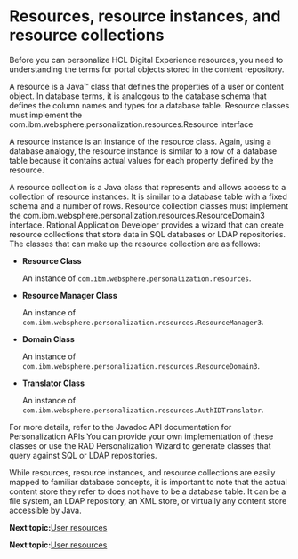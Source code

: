 # Resources, resource instances, and resource collections

Before you can personalize HCL Digital Experience resources, you need to understanding the terms for portal objects stored in the content repository.

A resource is a Java™ class that defines the properties of a user or content object. In database terms, it is analogous to the database schema that defines the column names and types for a database table. Resource classes must implement the com.ibm.websphere.personalization.resources.Resource interface

A resource instance is an instance of the resource class. Again, using a database analogy, the resource instance is similar to a row of a database table because it contains actual values for each property defined by the resource.

A resource collection is a Java class that represents and allows access to a collection of resource instances. It is similar to a database table with a fixed schema and a number of rows. Resource collection classes must implement the com.ibm.websphere.personalization.resources.ResourceDomain3 interface. Rational Application Developer provides a wizard that can create resource collections that store data in SQL databases or LDAP repositories. The classes that can make up the resource collection are as follows:

-   **Resource Class**

    An instance of `com.ibm.websphere.personalization.resources`.

-   **Resource Manager Class**

    An instance of `com.ibm.websphere.personalization.resources.ResourceManager3`.

-   **Domain Class**

    An instance of `com.ibm.websphere.personalization.resources.ResourceDomain3`.

-   **Translator Class**

    An instance of `com.ibm.websphere.personalization.resources.AuthIDTranslator`.


For more details, refer to the Javadoc API documentation for Personalization APIs You can provide your own implementation of these classes or use the RAD Personalization Wizard to generate classes that query against SQL or LDAP repositories.

While resources, resource instances, and resource collections are easily mapped to familiar database concepts, it is important to note that the actual content store they refer to does not have to be a database table. It can be a file system, an LDAP repository, an XML store, or virtually any content store accessible by Java.


**Next topic:**[User resources](../pzn/pzn_user_resources.md)


**Next topic:**[User resources](../pzn/pzn_user_resources.md)

